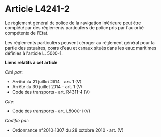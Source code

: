 # Article L4241-2

Le règlement général de police de la navigation intérieure peut être complété par des règlements particuliers de police pris
par l'autorité compétente de l'Etat. 

Les règlements particuliers peuvent déroger au règlement général pour la partie des estuaires, cours d'eau et canaux situés
dans les eaux maritimes définies à l'article L. 5000-1.

**Liens relatifs à cet article**

_Cité par_:

  - Arrêté du 21 juillet 2014 - art. 1 (V)
  - Arrêté du 30 juillet 2014 - art. 1 (V)
  - Code des transports - art. R4311-4 (V)

_Cite_:

  - Code des transports - art. L5000-1 (V)

_Codifié par_:

  - Ordonnance n°2010-1307 du 28 octobre 2010 - art. (V)
